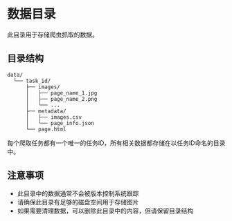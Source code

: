 # 数据目录

此目录用于存储爬虫抓取的数据。

## 目录结构

```
data/
  └── task_id/
      ├── images/
      │   ├── page_name_1.jpg
      │   ├── page_name_2.png
      │   └── ...
      ├── metadata/
      │   ├── images.csv
      │   └── page_info.json
      └── page.html
```

每个爬取任务都有一个唯一的任务ID，所有相关数据都存储在以任务ID命名的目录中。

## 注意事项

- 此目录中的数据通常不会被版本控制系统跟踪
- 请确保此目录有足够的磁盘空间用于存储图片
- 如果需要清理数据，可以删除此目录中的内容，但请保留目录结构